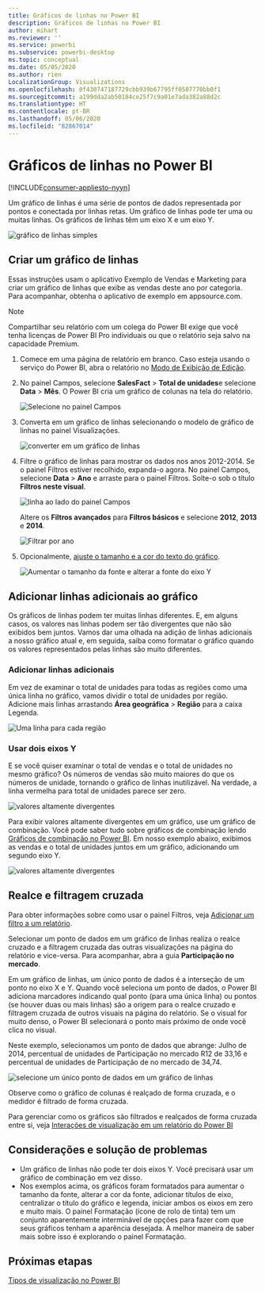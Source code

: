 ```yaml
---
title: Gráficos de linhas no Power BI
description: Gráficos de linhas no Power BI
author: mihart
ms.reviewer: ''
ms.service: powerbi
ms.subservice: powerbi-desktop
ms.topic: conceptual
ms.date: 05/05/2020
ms.author: rien
LocalizationGroup: Visualizations
ms.openlocfilehash: 0f430747187729cbb939b67795ff0507770bb0f1
ms.sourcegitcommit: a199dda2ab50184ce25f7c9a01e7ada382a88d2c
ms.translationtype: HT
ms.contentlocale: pt-BR
ms.lasthandoff: 05/06/2020
ms.locfileid: "82867014"
---
```

# <a name="line-charts-in-power-bi"></a>Gráficos de linhas no Power BI

[!INCLUDE[consumer-appliesto-nyyn](../includes/consumer-appliesto-nyyn.md)]

Um gráfico de linhas é uma série de pontos de dados representada por pontos e conectada por linhas retas. Um gráfico de linhas pode ter uma ou muitas linhas. Os gráficos de linhas têm um eixo X e um eixo Y. 

![gráfico de linhas simples](media/power-bi-line-charts/power-bi-line.png)



## <a name="create-a-line-chart"></a>Criar um gráfico de linhas
Essas instruções usam o aplicativo Exemplo de Vendas e Marketing para criar um gráfico de linhas que exibe as vendas deste ano por categoria. Para acompanhar, obtenha o aplicativo de exemplo em appsource.com.

> [!NOTE]
> Compartilhar seu relatório com um colega do Power BI exige que você tenha licenças de Power BI Pro individuais ou que o relatório seja salvo na capacidade Premium.

1. Comece em uma página de relatório em branco. Caso esteja usando o serviço do Power BI, abra o relatório no [Modo de Exibição de Edição](../service-interact-with-a-report-in-editing-view.md).

2. No painel Campos, selecione **SalesFact** \> **Total de unidades**e selecione **Data** > **Mês**.  O Power BI cria um gráfico de colunas na tela do relatório.

    ![Selecione no painel Campos](media/power-bi-line-charts/power-bi-step1.png)

4. Converta em um gráfico de linhas selecionando o modelo de gráfico de linhas no painel Visualizações. 

    ![converter em um gráfico de linhas](media/power-bi-line-charts/power-bi-convert-to-line.png)
   

4. Filtre o gráfico de linhas para mostrar os dados nos anos 2012-2014. Se o painel Filtros estiver recolhido, expanda-o agora. No painel Campos, selecione **Data** \> **Ano** e arraste para o painel Filtros. Solte-o sob o título **Filtros neste visual**. 
     
    ![linha ao lado do painel Campos](media/power-bi-line-charts/power-bi-year-filter.png)

    Altere os **Filtros avançados** para **Filtros básicos** e selecione **2012**, **2013** e **2014**.

    ![Filtrar por ano](media/power-bi-line-charts/power-bi-filter-year.png)

6. Opcionalmente, [ajuste o tamanho e a cor do texto do gráfico](power-bi-visualization-customize-title-background-and-legend.md). 

    ![Aumentar o tamanho da fonte e alterar a fonte do eixo Y](media/power-bi-line-charts/power-bi-line-3years.png)

## <a name="add-additional-lines-to-the-chart"></a>Adicionar linhas adicionais ao gráfico
Os gráficos de linhas podem ter muitas linhas diferentes. E, em alguns casos, os valores nas linhas podem ser tão divergentes que não são exibidos bem juntos. Vamos dar uma olhada na adição de linhas adicionais a nosso gráfico atual e, em seguida, saiba como formatar o gráfico quando os valores representados pelas linhas são muito diferentes. 

### <a name="add-additional-lines"></a>Adicionar linhas adicionais
Em vez de examinar o total de unidades para todas as regiões como uma única linha no gráfico, vamos dividir o total de unidades por região. Adicione mais linhas arrastando **Área geográfica** > **Região** para a caixa Legenda.

   ![Uma linha para cada região](media/power-bi-line-charts/power-bi-line-regions.png)


### <a name="use-two-y-axes"></a>Usar dois eixos Y
E se você quiser examinar o total de vendas e o total de unidades no mesmo gráfico? Os números de vendas são muito maiores do que os números de unidade, tornando o gráfico de linhas inutilizável. Na verdade, a linha vermelha para total de unidades parece ser zero.

   ![valores altamente divergentes](media/power-bi-line-charts/power-bi-diverging.png)

Para exibir valores altamente divergentes em um gráfico, use um gráfico de combinação. Você pode saber tudo sobre gráficos de combinação lendo [Gráficos de combinação no Power BI](power-bi-visualization-combo-chart.md). Em nosso exemplo abaixo, exibimos as vendas e o total de unidades juntos em um gráfico, adicionando um segundo eixo Y. 

   ![valores altamente divergentes](media/power-bi-line-charts/power-bi-dual-axes.png)

## <a name="highlighting-and-cross-filtering"></a>Realce e filtragem cruzada
Para obter informações sobre como usar o painel Filtros, veja [Adicionar um filtro a um relatório](../power-bi-report-add-filter.md).

Selecionar um ponto de dados em um gráfico de linhas realiza o realce cruzado e a filtragem cruzada das outras visualizações na página do relatório e vice-versa. Para acompanhar, abra a guia **Participação no mercado**.  

Em um gráfico de linhas, um único ponto de dados é a interseção de um ponto no eixo X e Y. Quando você seleciona um ponto de dados, o Power BI adiciona marcadores indicando qual ponto (para uma única linha) ou pontos (se houver duas ou mais linhas) são a origem para o realce cruzado e filtragem cruzada de outros visuais na página do relatório. Se o visual for muito denso, o Power BI selecionará o ponto mais próximo de onde você clica no visual.

Neste exemplo, selecionamos um ponto de dados que abrange: Julho de 2014, percentual de unidades de Participação no mercado R12 de 33,16 e percentual de unidades de Participação de no mercado de 34,74.

![selecione um único ponto de dados em um gráfico de linhas](media/power-bi-line-charts/power-bi-single-select.png)

Observe como o gráfico de colunas é realçado de forma cruzada, e o medidor é filtrado de forma cruzada.

Para gerenciar como os gráficos são filtrados e realçados de forma cruzada entre si, veja [Interações de visualização em um relatório do Power BI](../service-reports-visual-interactions.md)

## <a name="considerations-and-troubleshooting"></a>Considerações e solução de problemas
* Um gráfico de linhas não pode ter dois eixos Y.  Você precisará usar um gráfico de combinação em vez disso.
* Nos exemplos acima, os gráficos foram formatados para aumentar o tamanho da fonte, alterar a cor da fonte, adicionar títulos de eixo, centralizar o título do gráfico e legenda, iniciar ambos os eixos em zero e muito mais. O painel Formatação (ícone de rolo de tinta) tem um conjunto aparentemente interminável de opções para fazer com que seus gráficos tenham a aparência desejada. A melhor maneira de saber mais sobre isso é explorando o painel Formatação.

## <a name="next-steps"></a>Próximas etapas

[Tipos de visualização no Power BI](power-bi-visualization-types-for-reports-and-q-and-a.md)


